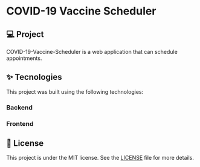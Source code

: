 # COVID-19 Vaccine Scheduler

## 💻 Project

COVID-19-Vaccine-Scheduler is a web application that can schedule appointments.

## ✨ Tecnologies

This project was built using the following technologies:

### Backend

### Frontend

## 📝 License

This project is under the MIT license. See the [LICENSE](LICENSE.md) file for more details.
